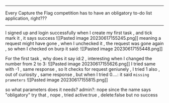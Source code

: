 ***
Every Capture the Flag competition has to have an obligatory to-do list application, right???
***
I signed up and login successfully 
when I create my first task , and tick mark it , it says success 
![[Pasted image 20230617155245.png]]
meaning a request might have gone , when I unchecked it , the request was gone again , so when I checked on burp it said:
![[Pasted image 20230617155448.png]]

For the first task , why does it say id:2 , interesting
when I changed the number from 2 to 3:
![[Pasted image 20230617155626.png]]
I tried same with -1  , same response  , so It checks for request geniunely , I tried 1 also , out of curiosity , same response , but when I tried 0....:
it said `missing prameters`
![[Pasted image 20230617155815.png]]

so what parameters does it needs? admin?: nope since the name says "obligatory" try that , nope , tried active:true , delete:false
but no success